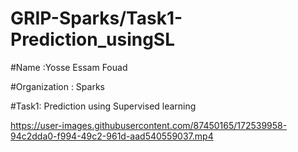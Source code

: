 # GRIP-Sparks/Task1-Prediction_usingSL
#Name :Yosse Essam Fouad 

#Organization : Sparks    

#Task1: Prediction using Supervised learning


https://user-images.githubusercontent.com/87450165/172539958-94c2dda0-f994-49c2-961d-aad540559037.mp4

